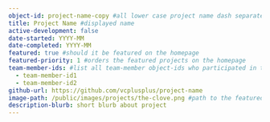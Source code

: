 ```yaml
---
object-id: project-name-copy #all lower case project name dash separated must be unique
title: Project Name #displayed name
active-development: false
date-started: YYYY-MM
date-completed: YYYY-MM
featured: true #should it be featured on the homepage
featured-priority: 1 #orders the featured projects on the homepage
team-member-ids: #list all team-member object-ids who participated in the project
  - team-member-id1
  - team-member-id2
github-url: https://github.com/vcplusplus/project-name
image-path: /public/images/projects/the-clove.png #path to the featured project image all images should reside in the projects directory
description-blurb: short blurb about project
---
```


